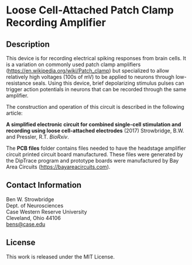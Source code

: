 # Loose Cell-Attached Patch Clamp Recording Amplifier

## Description

This device is for recording electrical spiking responses from brain cells. It is a variation on commonly used patch clamp amplifiers (https://en.wikipedia.org/wiki/Patch_clamp) but specialized to allow relatively high voltages (100s of mV) to be applied to neurons through low-resistance seals. Using this device, brief depolarizing stimulus pulses can trigger action potentials in neurons that can be recorded through the same amplifier.

The construction and operation of this circuit is described in the following article:

**A simplified electronic circuit for combined single-cell stimulation and recording using loose cell-attached electrodes** (2017) Strowbridge, B.W. and Pressler, R.T. *BioRxiv*.

The **PCB files** folder contains files needed to have the headstage amplifier circuit printed circuit board manufactured. These files were generated by the DipTrace program and prototype boards were manufactured by Bay Area Circuits (https://bayareacircuits.com).

## Contact Information

Ben W. Strowbridge <br />
Dept. of Neurosciences <br />
Case Western Reserve University <br />
Cleveland, Ohio 44106 <br />
bens@case.edu

## License

This work is released under the MIT License. 
